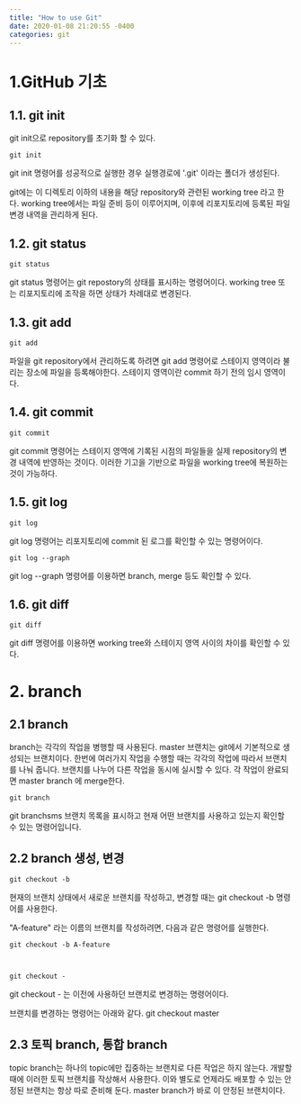 ```yaml
---
title: "How to use Git"
date: 2020-01-08 21:20:55 -0400
categories: git
---
```



# 1.GitHub 기초
## 1.1. git init
git init으로 repository를 초기화 할 수 있다.  

    git init
  

git init 명령어를 성공적으로 실행한 경우 실행경로에 '.git'  이라는 폴더가 생성된다.

git에는 이 디렉토리 이하의 내용을 해당 repository와 관련된 working tree 라고 한다. working tree에서는 파일 준비 등이 이루어지며, 이후에 리포지토리에 등록된 파일 변경 내역을 관리하게 된다.

## 1.2. git status
    git status
  
git status 명령어는 git repostory의 상태를 표시하는 명령어이다. working tree 또는 리포지토리에 조작을 하면 상태가 차례대로 변경된다.

## 1.3. git add
    git add
  
파일을 git repository에서 관리하도록 하려면 git add 명령어로 스테이지 영역이라 불리는 장소에 파일을 등록해야한다. 스테이지 영역이란 commit 하기 전의 임시 영역이다.

## 1.4. git commit
    git commit
  
git commit 명령어는 스테이지 영역에 기록된 시점의 파일들을 실제 repository의 변경 내역에 반영하는 것이다. 이러한 기고을 기반으로 파일을 working tree에 복원하는 것이 가능하다.

## 1.5. git log
    git log
    

git log 명령어는 리포지토리에 commit 된 로그를 확인할 수 있는 명령어이다.

    git log --graph
  

git log --graph 명령어를 이용하면 branch, merge 등도 확인할 수 있다.

## 1.6. git diff
    git diff
  

git diff 명령어를 이용하면 working tree와 스테이지 영역 사이의 차이를 확인할 수 있다.
  
    
      
        

# 2. branch
## 2.1 branch
branch는 각각의 작업을 병행할 때 사용된다. master 브랜치는 git에서 기본적으로 생성되는 브랜치이다. 한번에 여러가지 작업을 수행할 때는 각각의 작업에 따라서 브랜치를 나눠 줍니다.
브랜치를 나누어 다른 작업을 동시에 실시할 수 있다. 각 작업이 완료되면 master branch 에 merge한다.  

    git branch
git branchsms 브랜치 목록을 표시하고 현재 어떤 브랜치를 사용하고 있는지 확인할 수 있는 명령어입니다.

## 2.2 branch 생성, 변경
    git checkout -b
  
현재의 브랜치 상태에서 새로운 브랜치를 작성하고, 변경할 때는 git checkout -b 명령어를 사용한다.

"A-feature" 라는 이름의 브랜치를 작성하려면, 다음과 같은 명령어를 실행한다.  

    git checkout -b A-feature
  
```  ```

    git checkout -
  
git checkout - 는 이전에 사용하던 브랜치로 변경하는 명령어이다.

브랜치를 변경하는 명령어는 아래와 같다.
    git checkout master

## 2.3 토픽 branch, 통합 branch
topic branch는 하나의 topic에만 집중하는 브랜치로 다른 작업은 하지 않는다. 개발할 때에 이러한 토픽 브랜치를 작상해서 사용한다. 이와 별도로 언제라도 배포할 수 있는 안정된 브랜치는 항상 따로 준비해 둔다. master branch가 바로 이 안정된 브랜치이다.



